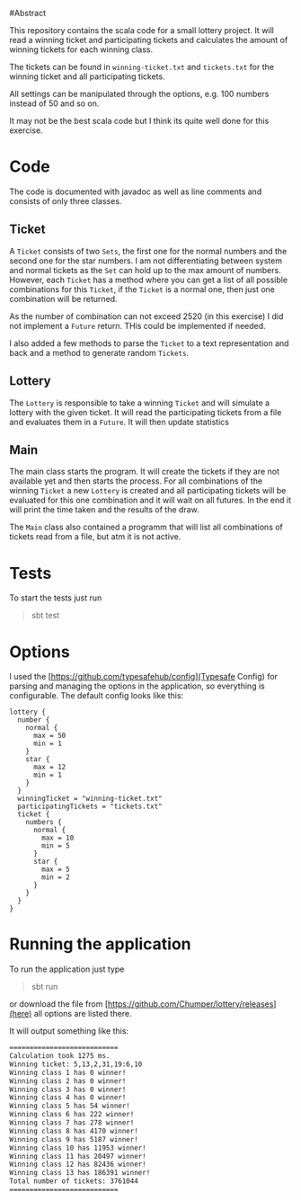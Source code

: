 #Abstract 

This repository contains the scala code for a small lottery project.
It will read a winning ticket and participating tickets and calculates the amount of winning tickets for each winning class.

The tickets can be found in `winning-ticket.txt` and `tickets.txt` for the winning ticket and all participating tickets.

All settings can be manipulated through the options, e.g. 100 numbers instead of 50 and so on.

It may not be the best scala code but I think its quite well done for this exercise.

# Code

The code is documented with javadoc as well as line comments and consists of only three classes.

## Ticket

A `Ticket` consists of two `Sets`, the first one for the normal numbers and the second one for the star numbers.
I am not differentiating between system and normal tickets as the `Set` can hold up to the max amount of numbers.
However, each `Ticket` has a method where you can get a list of all possible combinations for this `Ticket`, if the `Ticket` is a normal one, then just one combination will be returned.
 
As the number of combination can not exceed 2520 (in this exercise) I did not implement a `Future` return. THis could be implemented if needed.

I also added a few methods to parse the `Ticket` to a text representation and back and a method to generate random `Tickets`.
 
## Lottery

The `Lottery` is responsible to take a winning `Ticket` and will simulate a lottery with the given ticket.
It will read the participating tickets from a file and evaluates them in a `Future`. It will then update statistics

## Main

The main class starts the program. It will create the tickets if they are not available yet and then starts the process.
For all combinations of the winning `Ticket` a new `Lottery` is created and all participating tickets will be evaluated for this one combination and it will wait on all futures.
In the end it will print the time taken and the results of the draw.

The `Main` class also contained a programm that will list all combinations of tickets read from a file, but atm it is not active.

# Tests

To start the tests just run 

> sbt test

# Options

I used the [https://github.com/typesafehub/config](Typesafe Config) for parsing and managing the options in the application, so everything is configurable.
The default config looks like this:
```hocon
lottery {
  number {
    normal {
      max = 50
      min = 1
    }
    star {
      max = 12
      min = 1
    }
  }
  winningTicket = "winning-ticket.txt"
  participatingTickets = "tickets.txt"
  ticket {
    numbers {
      normal {
        max = 10
        min = 5
      }
      star {
        max = 5
        min = 2
      }
    }
  }
}
```

# Running the application

To run the application just type 
> sbt run

or download the file from [https://github.com/Chumper/lottery/releases](here) all options are listed there.

It will output something like this:
```bash
===========================
Calculation took 1275 ms.
Winning ticket: 5,13,2,31,19:6,10
Winning class 1 has 0 winner!
Winning class 2 has 0 winner!
Winning class 3 has 0 winner!
Winning class 4 has 0 winner!
Winning class 5 has 54 winner!
Winning class 6 has 222 winner!
Winning class 7 has 278 winner!
Winning class 8 has 4170 winner!
Winning class 9 has 5187 winner!
Winning class 10 has 11953 winner!
Winning class 11 has 20497 winner!
Winning class 12 has 82436 winner!
Winning class 13 has 186391 winner!
Total number of tickets: 3761044
===========================
```
